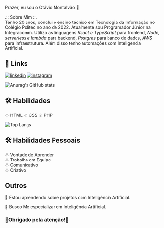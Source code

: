 
Prazer, eu sou o Otávio Montalvão 🚀

 .:: Sobre Mim ::.                                                  
Tenho 20 anos, conclui o ensino técnico em Tecnologia da Informação no Colégio Politec no ano de 2022. Atualmente sou Programador Júnior na Integracomm. Utilizo as linguagens *React e TypeScript* para frontend, *Node, serverless e lambda* para backend, *Postgres* para banco de dados, *AWS* para infraestrutura. Além disso tenho automações com Inteligencia Artificial. 



## 🔗 Links
[![linkedin](https://img.shields.io/badge/linkedin-0A66C2?style=for-the-badge&logo=linkedin&logoColor=white)](https://www.linkedin.com/in/otávio-montalvão-10355a207)
[![instagram](https://img.shields.io/badge/instagram-F56040?style=for-the-badge&logo=instagram&logoColor=white)](https://www.instagram.com/omontalvao_/)

![Anurag's GitHub stats](https://github-readme-stats.vercel.app/api?username=otavio16design&show_icons=true&theme=radical&include_all_commits=true)

## 🛠 Habilidades
♧ HTML
♧ CSS
♧ PHP


![Top Langs](https://github-readme-stats.vercel.app/api/top-langs/?username=otavio16design&layout=compact&theme=radical)

## 🛠 Habilidades Pessoais
♧ Vontade de Aprender                                                  
♧ Trabalho em Equipe                                                  
♧ Comunicativo                                                  
♧ Criativo          


## Outros
🧠 Estou aprendendo sobre projetos com Inteligência Artificial.

💭 Busco Me especializar em Inteligência Artificial.

### 🚀Obrigado pela atenção!🚀
